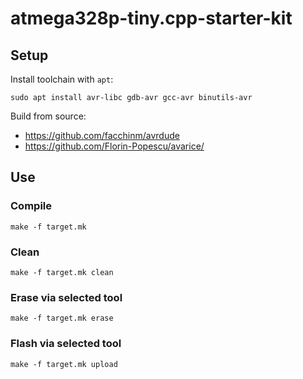 # atmega328p-tiny.cpp-starter-kit
## Setup
Install toolchain with `apt`:
```shell
sudo apt install avr-libc gdb-avr gcc-avr binutils-avr
```

Build from source:
- https://github.com/facchinm/avrdude
- https://github.com/Florin-Popescu/avarice/

## Use
### Compile
```shell
make -f target.mk
```

### Clean
```shell
make -f target.mk clean
```

### Erase via selected tool
```shell
make -f target.mk erase
```

### Flash via selected tool
```shell
make -f target.mk upload
```
